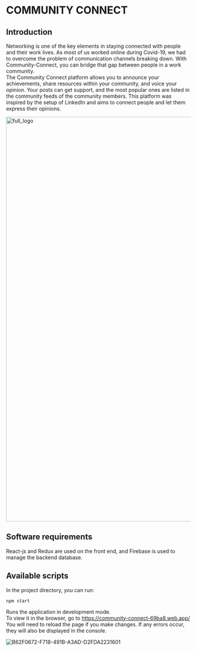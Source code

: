 # COMMUNITY CONNECT

## Introduction

Networking is one of the key elements in staying connected with people and their work lives. As most of us worked online during Covid-19, we had to overcome the problem of communication channels breaking down. With Community-Connect, you can bridge that gap between people in a work community. </br>
The Community Connect platform allows you to announce your achievements, share resources within your community, and voice your opinion. Your posts can get support, and the most popular ones are listed in the community feeds of the community members. This platform was inspired by the setup of LinkedIn and aims to connect people and let them express their opinions.</br>

<img width="1100" alt="full_logo" src="https://user-images.githubusercontent.com/72935128/145101918-7ee4f919-b7e3-4fa4-a7e3-1303e3b352f9.png">

## Software requirements

React-js and Redux are used on the front end, and Firebase is used to manage the backend database.

## Available scripts

In the project directory, you can run:</br>

```
npm start
```

Runs the application in development mode.</br>
To view it in the browser, go to https://community-connect-69ba8.web.app/ </br>
You will need to reload the page if you make changes. If any errors occur, they will also be displayed in the console.</br>

![B62F0672-F718-491B-A3AD-D2FDA2231601](https://user-images.githubusercontent.com/72935128/145102244-682e0bcf-e62a-428f-b920-e5b6a46c1f0c.jpeg)

